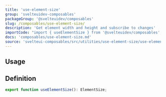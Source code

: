 ```yaml
---
title: 'use-element-size'
group: 'svelteuidev-composables'
packageGroup: '@svelteuidev/composables'
slug: /composables/use-element-size/
description: 'Get element width and height and subscribe to changes'
importCode: "import { useElementSize } from '@svelteuidev/composables';"
docs: 'composables/use-element-size.md'
source: 'svelteui-composables/src/utilities/use-element-size/use-element-size.ts'
---
```


<script lang='ts'>
    import { Demo, ComposableDemos } from '@svelteuidev/demos';
</script>

## Usage

<Demo demo={ComposableDemos.useElementSizeDemo.usage} />

## Definition

```js
export function useElementSize(): ElementSize;
```
